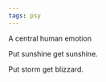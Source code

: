 ```yaml
---
tags: psy 
---
```


A central human emotion 

Put sunshine get sunshine. 

Put storm get blizzard. 
